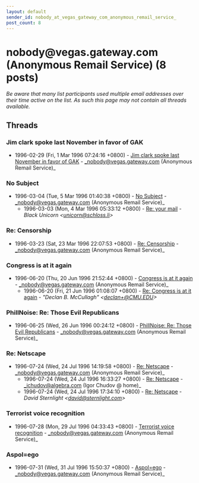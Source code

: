 ```yaml
---
layout: default
sender_id: nobody_at_vegas_gateway_com_anonymous_remail_service_
post_count: 8
---
```


# nobody<span>@</span>vegas.gateway.com (Anonymous Remail Service) (8 posts)

_Be aware that many list participants used multiple email addresses over their time active on the list. As such this page may not contain all threads available._

## Threads

### Jim clark spoke last November in favor of GAK
+ 1996-02-29 (Fri, 1 Mar 1996 07:24:16 +0800) - [Jim clark spoke last November in favor of GAK](/archive/1996/02/d3e1f291c3e3218a714db02ff7f0687b1e30715d3489cf194e3ab44b7e10ee02) - _nobody@vegas.gateway.com (Anonymous Remail Service)_

### No Subject
+ 1996-03-04 (Tue, 5 Mar 1996 01:40:38 +0800) - [No Subject](/archive/1996/03/a9deea0a36ee11d0f54fa5f7a7085a77f441ce160b4146198fe83ac4f9377bf2) - _nobody@vegas.gateway.com (Anonymous Remail Service)_
  + 1996-03-03 (Mon, 4 Mar 1996 05:33:12 +0800) - [Re: your mail](/archive/1996/03/6242cea26e01e002a4973fb3dedc0251223229767f60cfcc148c028ed8858ce5) - _Black Unicorn \<unicorn@schloss.li\>_

### Re: Censorship
+ 1996-03-23 (Sat, 23 Mar 1996 22:07:53 +0800) - [Re: Censorship](/archive/1996/03/5293f8e05fc39e0d319e188ecc652827c14d15e9a233c2a87e2d144e2af2dff5) - _nobody@vegas.gateway.com (Anonymous Remail Service)_

### Congress is at it again
+ 1996-06-20 (Thu, 20 Jun 1996 21:52:44 +0800) - [Congress is at it again](/archive/1996/06/c6a1598fd85b85b193d5653bb4c86d73931e9d5ac108573ae33641cfb4a4171c) - _nobody@vegas.gateway.com (Anonymous Remail Service)_
  + 1996-06-20 (Fri, 21 Jun 1996 01:08:07 +0800) - [Re: Congress is at it again](/archive/1996/06/64ed3ebb6725fdb85f99fc5d12cbca0c0d6a1a11e34b057b9589f26d834adaea) - _"Declan B. McCullagh" \<declan+@CMU.EDU\>_

### PhillNoise: Re: Those Evil Republicans
+ 1996-06-25 (Wed, 26 Jun 1996 00:24:12 +0800) - [PhillNoise: Re: Those Evil Republicans](/archive/1996/06/4434edd7bdc05e25031cba1e51acfa0d1f4fdb2ee2867d90356d5ddb0c7e4e7d) - _nobody@vegas.gateway.com (Anonymous Remail Service)_

### Re: Netscape
+ 1996-07-24 (Wed, 24 Jul 1996 14:19:58 +0800) - [Re: Netscape](/archive/1996/07/0c4fc1089edf7fffde17f77c10836dbfb6b83c35cb433607b992ec3dba34b801) - _nobody@vegas.gateway.com (Anonymous Remail Service)_
  + 1996-07-24 (Wed, 24 Jul 1996 16:33:27 +0800) - [Re: Netscape](/archive/1996/07/ccd67a70978e06c753b31b1f161944808fd4afc7ba2519b149799d0b0b6f4319) - _ichudov@algebra.com (Igor Chudov @ home)_
  + 1996-07-24 (Wed, 24 Jul 1996 17:34:10 +0800) - [Re: Netscape](/archive/1996/07/62ebb3715a3e21235fdfec072fe445cff53ee626bff70e7e40cc97e4195cef71) - _David Sternlight \<david@sternlight.com\>_

### Terrorist voice recognition
+ 1996-07-28 (Mon, 29 Jul 1996 04:33:43 +0800) - [Terrorist voice recognition](/archive/1996/07/5f3ddbf5a6cb5d8d16b47e9ee6da8c349117b037cdfb89b8080ce302ccef6610) - _nobody@vegas.gateway.com (Anonymous Remail Service)_

### Aspol=ego
+ 1996-07-31 (Wed, 31 Jul 1996 15:50:37 +0800) - [Aspol=ego](/archive/1996/07/ed06fec57e95c24df083a1f5988a586bcc008a83bc6b7dc6f33fe8508fa69c40) - _nobody@vegas.gateway.com (Anonymous Remail Service)_

